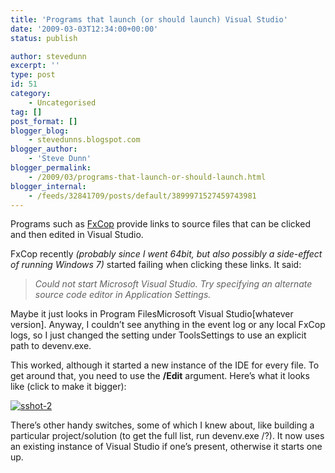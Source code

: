 ```yaml
---
title: 'Programs that launch (or should launch) Visual Studio'
date: '2009-03-03T12:34:00+00:00'
status: publish

author: stevedunn
excerpt: ''
type: post
id: 51
category:
    - Uncategorised
tag: []
post_format: []
blogger_blog:
    - stevedunns.blogspot.com
blogger_author:
    - 'Steve Dunn'
blogger_permalink:
    - /2009/03/programs-that-launch-or-should-launch.html
blogger_internal:
    - /feeds/32841709/posts/default/3899971527459743981
---
```

Programs such as [FxCop](http://msdn.microsoft.com/en-us/library/bb429476(VS.80).aspx) provide links to source files that can be clicked and then edited in Visual Studio.

FxCop recently *(probably since I went 64bit, but also possibly a side-effect of running Windows 7)* started failing when clicking these links. It said:

> *Could not start Microsoft Visual Studio. Try specifying an alternate source code editor in Application Settings.*

Maybe it just looks in Program FilesMicrosoft Visual Studio\[whatever version\]. Anyway, I couldn’t see anything in the event log or any local FxCop logs, so I just changed the setting under ToolsSettings to use an explicit path to devenv.exe.

This worked, although it started a new instance of the IDE for every file. To get around that, you need to use the **/Edit** argument. Here’s what it looks like (click to make it bigger):

[![sshot-2](http://lh5.ggpht.com/_bIhihWOyLpw/Sa0VqI_zwYI/AAAAAAAABio/auvddtXA9Oo/sshot-2_thumb%5B4%5D.png?imgmax=800 "sshot-2")](https://lh6.ggpht.com/_bIhihWOyLpw/Sa0VpfS7CrI/AAAAAAAABik/JXo2ssdJd_g/s1600-h/sshot-2%5B6%5D.png)

> 

There’s other handy switches, some of which I knew about, like building a particular project/solution (to get the full list, run devenv.exe /?). It now uses an existing instance of Visual Studio if one’s present, otherwise it starts one up.